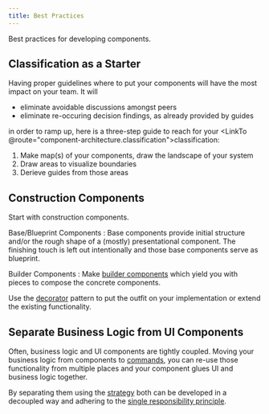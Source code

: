 ```yaml
---
title: Best Practices
---
```


Best practices for developing components.

## Classification as a Starter

Having proper guidelines where to put your components will have the most impact
on your team. It will

- eliminate avoidable discussions amongst peers
- eliminate re-occuring decision findings, as already provided by guides

in order to ramp up, here is a three-step guide to reach for your <LinkTo @route="component-architecture.classification">classification</LinkTo>:

1. Make map(s) of your components, draw the landscape of your system
2. Draw areas to visualize boundaries
3. Derieve guides from those areas

## Construction Components

Start with construction components.

Base/Blueprint Components
: Base components provide initial structure and/or the rough shape of a
(mostly) presentational component. The finishing touch is left out
intentionally and those base components serve as blueprint.

Builder Components
: Make [builder components](./patterns/builder) which yield you with
pieces to compose the concrete components.

Use the [decorator](./patterns/decorator) pattern to put the outfit on your
implementation or extend the existing functionality.

## Separate Business Logic from UI Components

Often, business logic and UI components are tightly coupled. Moving your
business logic from components to [commands](./patterns/command), you can re-use
those functionality from multiple places and your component glues UI and
business logic together.

By separating them using the [strategy](./patterns/strategy) both can be
developed in a decoupled way and adhering to the [single responsibility
principle](https://en.wikipedia.org/wiki/Single_responsibility_principle).
